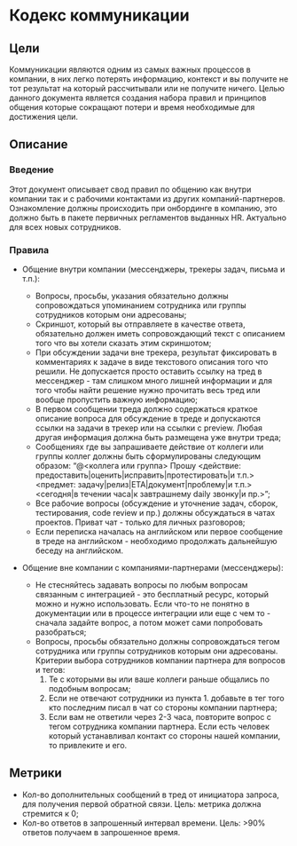 # Кодекс коммуникации

## Цели

Коммуникации являются одним из самых важных процессов в компании, в них легко потерять информацию, контекст и вы получите не тот результат на который рассчитывали или не получите ничего. Целью данного документа является создания набора правил и принципов общения которые сокращают потери и время необходимые для достижения цели.

## Описание

### Введение

Этот документ описывает свод правил по общению как внутри компании так и с рабочими контактами из других компаний-партнеров. Ознакомление должны происходить при онбординге в компанию, это должно быть в пакете первичных регламентов выданных HR. Актуально для всех новых сотрудников.

### Правила

* Общение внутри компании (мессенджеры, трекеры задач, письма и т.п.):
  * Вопросы, просьбы, указания обязательно должны сопровождаться упоминанием сотрудника или группы сотрудников которым они адресованы;
  * Скриншот, который вы отправляете в качестве ответа, обязательно должен иметь сопровождающий текст с описанием того что вы хотели сказать этим скриншотом;
  * При обсуждении задачи вне трекера, результат фиксировать в комментариях к задаче в виде текстового описания того что решили. Не допускается просто оставить ссылку на тред в мессенджер - там слишком много лишней информации и для того чтобы найти решение нужно прочитать весь тред или вообще пропустить важную информацию;
  * В первом сообщении треда должно содержаться краткое описание вопроса для обсуждение в треде и допускаются ссылки на задачи в трекер или на ссылки с preview. Любая другая информация должна быть размещена уже внутри треда;
  * Сообщениях где вы запрашиваете действие от коллеги или группы коллег должны быть сформулированы следующим образом: “@<коллега или группа> Прошу <действие: предоставить|оценить|исправить|протестировать|и т.п.> <предмет: задачу|релиз|ETA|документ|проблему|и т.п.>  <сегодня|в течении часа|к завтрашнему daily звонку|и пр.>”;
  * Все рабочие вопросы (обсуждение и уточнение задач, сборок, тестирования, code review и пр.) должны обсуждаться в чатах проектов. Приват чат - только для личных разговоров;
  * Если переписка началась на английском или первое сообщение в треде на английском - необходимо продолжать дальнейшую беседу на английском.

* Общение вне компании с компаниями-партнерами (мессенджеры):
  * Не стесняйтесь задавать вопросы по любым вопросам связанным с интеграцией - это бесплатный ресурс, который можно и нужно использовать. Если что-то не понятно в документации или в процессе интеграции или еще с чем то - сначала задайте вопрос, а потом может сами попробовать разобраться;
  * Вопросы, просьбы обязательно должны сопровождаться тегом сотрудника или группы сотрудников которым они адресованы. Критерии выбора сотрудников компании партнера для вопросов и тегов:
    1. Те с которыми вы или ваше коллеги раньше общались по подобным вопросам;
    2. Если не отвечают сотрудники из пункта 1. добавьте в тег того кто последним писал в чат со стороны компании партнера;
    3. Если вам не ответили через 2-3 часа, повторите вопрос с тегом сотрудника компании партнера. Если есть человек который устанавливал контакт со стороны нашей компании, то привлеките и его.

## Метрики

* Кол-во дополнительных сообщений в тред от инициатора запроса, для получения первой обратной связи. Цель: метрика должна стремится к 0;
* Кол-во ответов в запрошенный интервал времени. Цель: >90% ответов получаем в запрошенное время.
